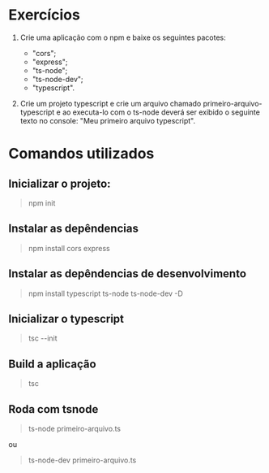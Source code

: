 # Exercícios

1) Crie uma aplicação com o npm e baixe os seguintes pacotes:
    - "cors";
    - "express";
    - "ts-node";
    - "ts-node-dev";
    - "typescript".

2) Crie um projeto typescript e crie um arquivo chamado primeiro-arquivo-typescript e ao executa-lo com o ts-node deverá ser exibido o seguinte texto no console: "Meu primeiro arquivo typescript".


# Comandos utilizados

## Inicializar o projeto:

> npm init

## Instalar as depêndencias

> npm install cors express

## Instalar as depêndencias de desenvolvimento

> npm install typescript ts-node ts-node-dev -D

## Inicializar o typescript

> tsc --init

## Build a aplicação

> tsc

## Roda com tsnode

> ts-node primeiro-arquivo.ts

ou

> ts-node-dev primeiro-arquivo.ts
